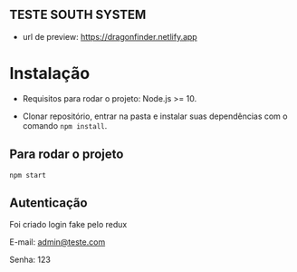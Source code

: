 ## TESTE SOUTH SYSTEM

- url de preview: https://dragonfinder.netlify.app

# Instalação

- Requisitos para rodar o projeto:  Node.js >= 10.

- Clonar repositório, entrar na pasta e instalar suas dependências com o comando `npm install`.

## Para rodar o projeto

```
npm start
```

## Autenticação

Foi criado login fake pelo redux 

E-mail: admin@teste.com

Senha: 123

 
 